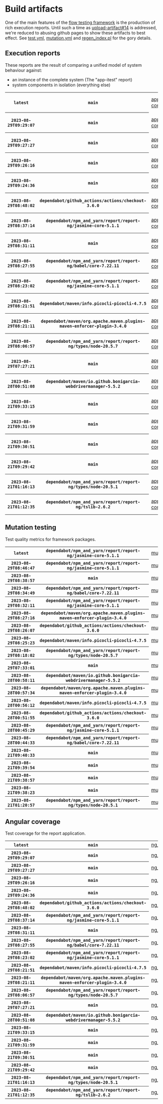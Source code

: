 # Build artifacts

One of the main features of the [flow testing framework](https://github.com/Mastercard/flow) is the production of rich execution reports.
Until such a time as [upload-artifact#14](https://github.com/actions/upload-artifact/issues/14) is addressed, we're reduced to abusing github pages to show these artifacts to best effect.
See [test.yml](https://github.com/Mastercard/flow/blob/main/.github/workflows/test.yml), [mutation.yml](https://github.com/Mastercard/flow/blob/main/.github/workflows/mutation.yml) and [regen_index.pl](https://github.com/Mastercard/flow/blob/pages/regen_index.pl) for the gory details.

## Execution reports

These reports are the result of comparing a unified model of system behaviour against:
 * an instance of the complete system (The "app-itest" report)
 * system components in isolation (everything else)

<!-- start:execution -->
<table>
	<tbody>
		<tr> <th><code>latest</code></th>
			 <th><code>main</code></th>
			<td><a href="execution/latest/example/app-core/target/mctf/latest/index.html">app-core</a></td>
			<td><a href="execution/latest/example/app-histogram/target/mctf/latest/index.html">app-histogram</a></td>
			<td><a href="execution/latest/example/app-itest/target/mctf/latest/index.html">app-itest</a></td>
			<td><a href="execution/latest/example/app-queue/target/mctf/latest/index.html">app-queue</a></td>
			<td><a href="execution/latest/example/app-store/target/mctf/latest/index.html">app-store</a></td>
			<td><a href="execution/latest/example/app-ui/target/mctf/latest/index.html">app-ui</a></td>
			<td><a href="execution/latest/example/app-web-ui/target/mctf/latest/index.html">app-web-ui</a></td>
		</tr>
		<tr> <th><code>2023-08-29T09:29:07</code></th>
			 <th><code>main</code></th>
			<td><a href="execution/1693301347/example/app-core/target/mctf/latest/index.html">app-core</a></td>
			<td><a href="execution/1693301347/example/app-histogram/target/mctf/latest/index.html">app-histogram</a></td>
			<td><a href="execution/1693301347/example/app-itest/target/mctf/latest/index.html">app-itest</a></td>
			<td><a href="execution/1693301347/example/app-queue/target/mctf/latest/index.html">app-queue</a></td>
			<td><a href="execution/1693301347/example/app-store/target/mctf/latest/index.html">app-store</a></td>
			<td><a href="execution/1693301347/example/app-ui/target/mctf/latest/index.html">app-ui</a></td>
			<td><a href="execution/1693301347/example/app-web-ui/target/mctf/latest/index.html">app-web-ui</a></td>
		</tr>
		<tr> <th><code>2023-08-29T09:27:27</code></th>
			 <th><code>main</code></th>
			<td><a href="execution/1693301247/example/app-core/target/mctf/latest/index.html">app-core</a></td>
			<td><a href="execution/1693301247/example/app-histogram/target/mctf/latest/index.html">app-histogram</a></td>
			<td><a href="execution/1693301247/example/app-itest/target/mctf/latest/index.html">app-itest</a></td>
			<td><a href="execution/1693301247/example/app-queue/target/mctf/latest/index.html">app-queue</a></td>
			<td><a href="execution/1693301247/example/app-store/target/mctf/latest/index.html">app-store</a></td>
			<td><a href="execution/1693301247/example/app-ui/target/mctf/latest/index.html">app-ui</a></td>
			<td><a href="execution/1693301247/example/app-web-ui/target/mctf/latest/index.html">app-web-ui</a></td>
		</tr>
		<tr> <th><code>2023-08-29T09:26:16</code></th>
			 <th><code>main</code></th>
			<td><a href="execution/1693301176/example/app-core/target/mctf/latest/index.html">app-core</a></td>
			<td><a href="execution/1693301176/example/app-histogram/target/mctf/latest/index.html">app-histogram</a></td>
			<td><a href="execution/1693301176/example/app-itest/target/mctf/latest/index.html">app-itest</a></td>
			<td><a href="execution/1693301176/example/app-queue/target/mctf/latest/index.html">app-queue</a></td>
			<td><a href="execution/1693301176/example/app-store/target/mctf/latest/index.html">app-store</a></td>
			<td><a href="execution/1693301176/example/app-ui/target/mctf/latest/index.html">app-ui</a></td>
			<td><a href="execution/1693301176/example/app-web-ui/target/mctf/latest/index.html">app-web-ui</a></td>
		</tr>
		<tr> <th><code>2023-08-29T09:24:36</code></th>
			 <th><code>main</code></th>
			<td><a href="execution/1693301076/example/app-core/target/mctf/latest/index.html">app-core</a></td>
			<td><a href="execution/1693301076/example/app-histogram/target/mctf/latest/index.html">app-histogram</a></td>
			<td><a href="execution/1693301076/example/app-itest/target/mctf/latest/index.html">app-itest</a></td>
			<td><a href="execution/1693301076/example/app-queue/target/mctf/latest/index.html">app-queue</a></td>
			<td><a href="execution/1693301076/example/app-store/target/mctf/latest/index.html">app-store</a></td>
			<td><a href="execution/1693301076/example/app-ui/target/mctf/latest/index.html">app-ui</a></td>
			<td><a href="execution/1693301076/example/app-web-ui/target/mctf/latest/index.html">app-web-ui</a></td>
		</tr>
		<tr> <th><code>2023-08-29T08:48:02</code></th>
			 <th><code>dependabot/github_actions/actions/checkout-3.6.0</code></th>
			<td><a href="execution/1693298882/example/app-core/target/mctf/latest/index.html">app-core</a></td>
			<td><a href="execution/1693298882/example/app-histogram/target/mctf/latest/index.html">app-histogram</a></td>
			<td><a href="execution/1693298882/example/app-itest/target/mctf/latest/index.html">app-itest</a></td>
			<td><a href="execution/1693298882/example/app-queue/target/mctf/latest/index.html">app-queue</a></td>
			<td><a href="execution/1693298882/example/app-store/target/mctf/latest/index.html">app-store</a></td>
			<td><a href="execution/1693298882/example/app-ui/target/mctf/latest/index.html">app-ui</a></td>
			<td><a href="execution/1693298882/example/app-web-ui/target/mctf/latest/index.html">app-web-ui</a></td>
		</tr>
		<tr> <th><code>2023-08-29T08:37:14</code></th>
			 <th><code>dependabot/npm_and_yarn/report/report-ng/jasmine-core-5.1.1</code></th>
			<td><a href="execution/1693298234/example/app-core/target/mctf/latest/index.html">app-core</a></td>
			<td><a href="execution/1693298234/example/app-histogram/target/mctf/latest/index.html">app-histogram</a></td>
			<td><a href="execution/1693298234/example/app-itest/target/mctf/latest/index.html">app-itest</a></td>
			<td><a href="execution/1693298234/example/app-queue/target/mctf/latest/index.html">app-queue</a></td>
			<td><a href="execution/1693298234/example/app-store/target/mctf/latest/index.html">app-store</a></td>
			<td><a href="execution/1693298234/example/app-ui/target/mctf/latest/index.html">app-ui</a></td>
			<td><a href="execution/1693298234/example/app-web-ui/target/mctf/latest/index.html">app-web-ui</a></td>
		</tr>
		<tr> <th><code>2023-08-29T08:31:11</code></th>
			 <th><code>main</code></th>
			<td><a href="execution/1693297871/example/app-core/target/mctf/latest/index.html">app-core</a></td>
			<td><a href="execution/1693297871/example/app-histogram/target/mctf/latest/index.html">app-histogram</a></td>
			<td><a href="execution/1693297871/example/app-itest/target/mctf/latest/index.html">app-itest</a></td>
			<td><a href="execution/1693297871/example/app-queue/target/mctf/latest/index.html">app-queue</a></td>
			<td><a href="execution/1693297871/example/app-store/target/mctf/latest/index.html">app-store</a></td>
			<td><a href="execution/1693297871/example/app-ui/target/mctf/latest/index.html">app-ui</a></td>
			<td><a href="execution/1693297871/example/app-web-ui/target/mctf/latest/index.html">app-web-ui</a></td>
		</tr>
		<tr> <th><code>2023-08-29T08:27:55</code></th>
			 <th><code>dependabot/npm_and_yarn/report/report-ng/babel/core-7.22.11</code></th>
			<td><a href="execution/1693297675/example/app-core/target/mctf/latest/index.html">app-core</a></td>
			<td><a href="execution/1693297675/example/app-histogram/target/mctf/latest/index.html">app-histogram</a></td>
			<td><a href="execution/1693297675/example/app-itest/target/mctf/latest/index.html">app-itest</a></td>
			<td><a href="execution/1693297675/example/app-queue/target/mctf/latest/index.html">app-queue</a></td>
			<td><a href="execution/1693297675/example/app-store/target/mctf/latest/index.html">app-store</a></td>
			<td><a href="execution/1693297675/example/app-ui/target/mctf/latest/index.html">app-ui</a></td>
			<td><a href="execution/1693297675/example/app-web-ui/target/mctf/latest/index.html">app-web-ui</a></td>
		</tr>
		<tr> <th><code>2023-08-29T08:23:02</code></th>
			 <th><code>dependabot/npm_and_yarn/report/report-ng/jasmine-core-5.1.1</code></th>
			<td><a href="execution/1693297382/example/app-core/target/mctf/latest/index.html">app-core</a></td>
			<td><a href="execution/1693297382/example/app-histogram/target/mctf/latest/index.html">app-histogram</a></td>
			<td><a href="execution/1693297382/example/app-itest/target/mctf/latest/index.html">app-itest</a></td>
			<td><a href="execution/1693297382/example/app-queue/target/mctf/latest/index.html">app-queue</a></td>
			<td><a href="execution/1693297382/example/app-store/target/mctf/latest/index.html">app-store</a></td>
			<td><a href="execution/1693297382/example/app-ui/target/mctf/latest/index.html">app-ui</a></td>
			<td><a href="execution/1693297382/example/app-web-ui/target/mctf/latest/index.html">app-web-ui</a></td>
		</tr>
		<tr> <th><code>2023-08-29T08:21:51</code></th>
			 <th><code>dependabot/maven/info.picocli-picocli-4.7.5</code></th>
			<td><a href="execution/1693297311/example/app-core/target/mctf/latest/index.html">app-core</a></td>
			<td><a href="execution/1693297311/example/app-histogram/target/mctf/latest/index.html">app-histogram</a></td>
			<td><a href="execution/1693297311/example/app-itest/target/mctf/latest/index.html">app-itest</a></td>
			<td><a href="execution/1693297311/example/app-queue/target/mctf/latest/index.html">app-queue</a></td>
			<td><a href="execution/1693297311/example/app-store/target/mctf/latest/index.html">app-store</a></td>
			<td><a href="execution/1693297311/example/app-ui/target/mctf/latest/index.html">app-ui</a></td>
			<td><a href="execution/1693297311/example/app-web-ui/target/mctf/latest/index.html">app-web-ui</a></td>
		</tr>
		<tr> <th><code>2023-08-29T08:21:11</code></th>
			 <th><code>dependabot/maven/org.apache.maven.plugins-maven-enforcer-plugin-3.4.0</code></th>
			<td><a href="execution/1693297271/example/app-core/target/mctf/latest/index.html">app-core</a></td>
			<td><a href="execution/1693297271/example/app-histogram/target/mctf/latest/index.html">app-histogram</a></td>
			<td><a href="execution/1693297271/example/app-itest/target/mctf/latest/index.html">app-itest</a></td>
			<td><a href="execution/1693297271/example/app-queue/target/mctf/latest/index.html">app-queue</a></td>
			<td><a href="execution/1693297271/example/app-store/target/mctf/latest/index.html">app-store</a></td>
			<td><a href="execution/1693297271/example/app-ui/target/mctf/latest/index.html">app-ui</a></td>
			<td><a href="execution/1693297271/example/app-web-ui/target/mctf/latest/index.html">app-web-ui</a></td>
		</tr>
		<tr> <th><code>2023-08-29T08:06:57</code></th>
			 <th><code>dependabot/npm_and_yarn/report/report-ng/types/node-20.5.7</code></th>
			<td><a href="execution/1693296417/example/app-core/target/mctf/latest/index.html">app-core</a></td>
			<td><a href="execution/1693296417/example/app-histogram/target/mctf/latest/index.html">app-histogram</a></td>
			<td><a href="execution/1693296417/example/app-itest/target/mctf/latest/index.html">app-itest</a></td>
			<td><a href="execution/1693296417/example/app-queue/target/mctf/latest/index.html">app-queue</a></td>
			<td><a href="execution/1693296417/example/app-store/target/mctf/latest/index.html">app-store</a></td>
			<td><a href="execution/1693296417/example/app-ui/target/mctf/latest/index.html">app-ui</a></td>
			<td><a href="execution/1693296417/example/app-web-ui/target/mctf/latest/index.html">app-web-ui</a></td>
		</tr>
		<tr> <th><code>2023-08-29T07:27:21</code></th>
			 <th><code>main</code></th>
			<td><a href="execution/1693294041/example/app-core/target/mctf/latest/index.html">app-core</a></td>
			<td><a href="execution/1693294041/example/app-histogram/target/mctf/latest/index.html">app-histogram</a></td>
			<td><a href="execution/1693294041/example/app-itest/target/mctf/latest/index.html">app-itest</a></td>
			<td><a href="execution/1693294041/example/app-queue/target/mctf/latest/index.html">app-queue</a></td>
			<td><a href="execution/1693294041/example/app-store/target/mctf/latest/index.html">app-store</a></td>
			<td><a href="execution/1693294041/example/app-ui/target/mctf/latest/index.html">app-ui</a></td>
			<td><a href="execution/1693294041/example/app-web-ui/target/mctf/latest/index.html">app-web-ui</a></td>
		</tr>
		<tr> <th><code>2023-08-28T00:51:08</code></th>
			 <th><code>dependabot/maven/io.github.bonigarcia-webdrivermanager-5.5.2</code></th>
			<td><a href="execution/1693183868/example/app-core/target/mctf/latest/index.html">app-core</a></td>
			<td><a href="execution/1693183868/example/app-histogram/target/mctf/latest/index.html">app-histogram</a></td>
			<td><a href="execution/1693183868/example/app-itest/target/mctf/latest/index.html">app-itest</a></td>
			<td><a href="execution/1693183868/example/app-queue/target/mctf/latest/index.html">app-queue</a></td>
			<td><a href="execution/1693183868/example/app-store/target/mctf/latest/index.html">app-store</a></td>
			<td><a href="execution/1693183868/example/app-ui/target/mctf/latest/index.html">app-ui</a></td>
			<td><a href="execution/1693183868/example/app-web-ui/target/mctf/latest/index.html">app-web-ui</a></td>
		</tr>
		<tr> <th><code>2023-08-21T09:33:15</code></th>
			 <th><code>main</code></th>
			<td><a href="execution/1692610395/example/app-core/target/mctf/latest/index.html">app-core</a></td>
			<td><a href="execution/1692610395/example/app-histogram/target/mctf/latest/index.html">app-histogram</a></td>
			<td><a href="execution/1692610395/example/app-itest/target/mctf/latest/index.html">app-itest</a></td>
			<td><a href="execution/1692610395/example/app-queue/target/mctf/latest/index.html">app-queue</a></td>
			<td><a href="execution/1692610395/example/app-store/target/mctf/latest/index.html">app-store</a></td>
			<td><a href="execution/1692610395/example/app-ui/target/mctf/latest/index.html">app-ui</a></td>
			<td><a href="execution/1692610395/example/app-web-ui/target/mctf/latest/index.html">app-web-ui</a></td>
		</tr>
		<tr> <th><code>2023-08-21T09:31:59</code></th>
			 <th><code>main</code></th>
			<td><a href="execution/1692610319/example/app-core/target/mctf/latest/index.html">app-core</a></td>
			<td><a href="execution/1692610319/example/app-histogram/target/mctf/latest/index.html">app-histogram</a></td>
			<td><a href="execution/1692610319/example/app-itest/target/mctf/latest/index.html">app-itest</a></td>
			<td><a href="execution/1692610319/example/app-queue/target/mctf/latest/index.html">app-queue</a></td>
			<td><a href="execution/1692610319/example/app-store/target/mctf/latest/index.html">app-store</a></td>
			<td><a href="execution/1692610319/example/app-ui/target/mctf/latest/index.html">app-ui</a></td>
			<td><a href="execution/1692610319/example/app-web-ui/target/mctf/latest/index.html">app-web-ui</a></td>
		</tr>
		<tr> <th><code>2023-08-21T09:30:51</code></th>
			 <th><code>main</code></th>
			<td><a href="execution/1692610251/example/app-core/target/mctf/latest/index.html">app-core</a></td>
			<td><a href="execution/1692610251/example/app-histogram/target/mctf/latest/index.html">app-histogram</a></td>
			<td><a href="execution/1692610251/example/app-itest/target/mctf/latest/index.html">app-itest</a></td>
			<td><a href="execution/1692610251/example/app-queue/target/mctf/latest/index.html">app-queue</a></td>
			<td><a href="execution/1692610251/example/app-store/target/mctf/latest/index.html">app-store</a></td>
			<td><a href="execution/1692610251/example/app-ui/target/mctf/latest/index.html">app-ui</a></td>
			<td><a href="execution/1692610251/example/app-web-ui/target/mctf/latest/index.html">app-web-ui</a></td>
		</tr>
		<tr> <th><code>2023-08-21T09:29:42</code></th>
			 <th><code>main</code></th>
			<td><a href="execution/1692610182/example/app-core/target/mctf/latest/index.html">app-core</a></td>
			<td><a href="execution/1692610182/example/app-histogram/target/mctf/latest/index.html">app-histogram</a></td>
			<td><a href="execution/1692610182/example/app-itest/target/mctf/latest/index.html">app-itest</a></td>
			<td><a href="execution/1692610182/example/app-queue/target/mctf/latest/index.html">app-queue</a></td>
			<td><a href="execution/1692610182/example/app-store/target/mctf/latest/index.html">app-store</a></td>
			<td><a href="execution/1692610182/example/app-ui/target/mctf/latest/index.html">app-ui</a></td>
			<td><a href="execution/1692610182/example/app-web-ui/target/mctf/latest/index.html">app-web-ui</a></td>
		</tr>
		<tr> <th><code>2023-08-21T01:16:13</code></th>
			 <th><code>dependabot/npm_and_yarn/report/report-ng/types/node-20.5.1</code></th>
			<td><a href="execution/1692580573/example/app-core/target/mctf/latest/index.html">app-core</a></td>
			<td><a href="execution/1692580573/example/app-histogram/target/mctf/latest/index.html">app-histogram</a></td>
			<td><a href="execution/1692580573/example/app-itest/target/mctf/latest/index.html">app-itest</a></td>
			<td><a href="execution/1692580573/example/app-queue/target/mctf/latest/index.html">app-queue</a></td>
			<td><a href="execution/1692580573/example/app-store/target/mctf/latest/index.html">app-store</a></td>
			<td><a href="execution/1692580573/example/app-ui/target/mctf/latest/index.html">app-ui</a></td>
			<td><a href="execution/1692580573/example/app-web-ui/target/mctf/latest/index.html">app-web-ui</a></td>
		</tr>
		<tr> <th><code>2023-08-21T01:12:35</code></th>
			 <th><code>dependabot/npm_and_yarn/report/report-ng/tslib-2.6.2</code></th>
			<td><a href="execution/1692580355/example/app-core/target/mctf/latest/index.html">app-core</a></td>
			<td><a href="execution/1692580355/example/app-histogram/target/mctf/latest/index.html">app-histogram</a></td>
			<td><a href="execution/1692580355/example/app-itest/target/mctf/latest/index.html">app-itest</a></td>
			<td><a href="execution/1692580355/example/app-queue/target/mctf/latest/index.html">app-queue</a></td>
			<td><a href="execution/1692580355/example/app-store/target/mctf/latest/index.html">app-store</a></td>
			<td><a href="execution/1692580355/example/app-ui/target/mctf/latest/index.html">app-ui</a></td>
			<td><a href="execution/1692580355/example/app-web-ui/target/mctf/latest/index.html">app-web-ui</a></td>
		</tr>
	</tbody>
</table>
<!-- end:execution -->

## Mutation testing

Test quality metrics for framework packages.

<!-- start:mutation -->
<table>
	<tbody>
		<tr> <th><code>latest</code></th>
			 <th><code>dependabot/npm_and_yarn/report/report-ng/jasmine-core-5.1.1</code></th>
			<td><a href="mutation/latest/mutation_report/index.html">mutation</a></td>
		</tr>
		<tr> <th><code>2023-08-29T08:46:47</code></th>
			 <th><code>dependabot/npm_and_yarn/report/report-ng/jasmine-core-5.1.1</code></th>
			<td><a href="mutation/1693298807/mutation_report/index.html">mutation</a></td>
		</tr>
		<tr> <th><code>2023-08-29T08:38:57</code></th>
			 <th><code>main</code></th>
			<td><a href="mutation/1693298337/mutation_report/index.html">mutation</a></td>
		</tr>
		<tr> <th><code>2023-08-29T08:34:49</code></th>
			 <th><code>dependabot/npm_and_yarn/report/report-ng/babel/core-7.22.11</code></th>
			<td><a href="mutation/1693298089/mutation_report/index.html">mutation</a></td>
		</tr>
		<tr> <th><code>2023-08-29T08:32:11</code></th>
			 <th><code>dependabot/npm_and_yarn/report/report-ng/jasmine-core-5.1.1</code></th>
			<td><a href="mutation/1693297931/mutation_report/index.html">mutation</a></td>
		</tr>
		<tr> <th><code>2023-08-29T08:27:16</code></th>
			 <th><code>dependabot/maven/org.apache.maven.plugins-maven-enforcer-plugin-3.4.0</code></th>
			<td><a href="mutation/1693297636/mutation_report/index.html">mutation</a></td>
		</tr>
		<tr> <th><code>2023-08-29T08:26:07</code></th>
			 <th><code>dependabot/github_actions/actions/checkout-3.6.0</code></th>
			<td><a href="mutation/1693297567/mutation_report/index.html">mutation</a></td>
		</tr>
		<tr> <th><code>2023-08-29T08:25:23</code></th>
			 <th><code>dependabot/maven/info.picocli-picocli-4.7.5</code></th>
			<td><a href="mutation/1693297523/mutation_report/index.html">mutation</a></td>
		</tr>
		<tr> <th><code>2023-08-29T08:18:02</code></th>
			 <th><code>dependabot/npm_and_yarn/report/report-ng/types/node-20.5.7</code></th>
			<td><a href="mutation/1693297082/mutation_report/index.html">mutation</a></td>
		</tr>
		<tr> <th><code>2023-08-29T07:33:01</code></th>
			 <th><code>main</code></th>
			<td><a href="mutation/1693294381/mutation_report/index.html">mutation</a></td>
		</tr>
		<tr> <th><code>2023-08-28T00:58:11</code></th>
			 <th><code>dependabot/maven/io.github.bonigarcia-webdrivermanager-5.5.2</code></th>
			<td><a href="mutation/1693184291/mutation_report/index.html">mutation</a></td>
		</tr>
		<tr> <th><code>2023-08-28T00:57:34</code></th>
			 <th><code>dependabot/maven/org.apache.maven.plugins-maven-enforcer-plugin-3.4.0</code></th>
			<td><a href="mutation/1693184254/mutation_report/index.html">mutation</a></td>
		</tr>
		<tr> <th><code>2023-08-28T00:56:12</code></th>
			 <th><code>dependabot/maven/info.picocli-picocli-4.7.5</code></th>
			<td><a href="mutation/1693184172/mutation_report/index.html">mutation</a></td>
		</tr>
		<tr> <th><code>2023-08-28T00:51:55</code></th>
			 <th><code>dependabot/github_actions/actions/checkout-3.6.0</code></th>
			<td><a href="mutation/1693183915/mutation_report/index.html">mutation</a></td>
		</tr>
		<tr> <th><code>2023-08-28T00:45:29</code></th>
			 <th><code>dependabot/npm_and_yarn/report/report-ng/jasmine-core-5.1.1</code></th>
			<td><a href="mutation/1693183529/mutation_report/index.html">mutation</a></td>
		</tr>
		<tr> <th><code>2023-08-28T00:44:33</code></th>
			 <th><code>dependabot/npm_and_yarn/report/report-ng/babel/core-7.22.11</code></th>
			<td><a href="mutation/1693183473/mutation_report/index.html">mutation</a></td>
		</tr>
		<tr> <th><code>2023-08-21T09:40:33</code></th>
			 <th><code>main</code></th>
			<td><a href="mutation/1692610833/mutation_report/index.html">mutation</a></td>
		</tr>
		<tr> <th><code>2023-08-21T09:39:54</code></th>
			 <th><code>main</code></th>
			<td><a href="mutation/1692610794/mutation_report/index.html">mutation</a></td>
		</tr>
		<tr> <th><code>2023-08-21T09:38:57</code></th>
			 <th><code>main</code></th>
			<td><a href="mutation/1692610737/mutation_report/index.html">mutation</a></td>
		</tr>
		<tr> <th><code>2023-08-21T09:38:23</code></th>
			 <th><code>main</code></th>
			<td><a href="mutation/1692610703/mutation_report/index.html">mutation</a></td>
		</tr>
		<tr> <th><code>2023-08-21T01:20:57</code></th>
			 <th><code>dependabot/npm_and_yarn/report/report-ng/types/node-20.5.1</code></th>
			<td><a href="mutation/1692580857/mutation_report/index.html">mutation</a></td>
		</tr>
	</tbody>
</table>
<!-- end:mutation -->

## Angular coverage

Test coverage for the report application.

<!-- start:ng_coverage -->
<table>
	<tbody>
		<tr> <th><code>latest</code></th>
			 <th><code>main</code></th>
			<td><a href="ng_coverage/latest/report/index.html">ng_coverage</a></td>
		</tr>
		<tr> <th><code>2023-08-29T09:29:07</code></th>
			 <th><code>main</code></th>
			<td><a href="ng_coverage/1693301347/report/index.html">ng_coverage</a></td>
		</tr>
		<tr> <th><code>2023-08-29T09:27:27</code></th>
			 <th><code>main</code></th>
			<td><a href="ng_coverage/1693301247/report/index.html">ng_coverage</a></td>
		</tr>
		<tr> <th><code>2023-08-29T09:26:16</code></th>
			 <th><code>main</code></th>
			<td><a href="ng_coverage/1693301176/report/index.html">ng_coverage</a></td>
		</tr>
		<tr> <th><code>2023-08-29T09:24:36</code></th>
			 <th><code>main</code></th>
			<td><a href="ng_coverage/1693301076/report/index.html">ng_coverage</a></td>
		</tr>
		<tr> <th><code>2023-08-29T08:48:02</code></th>
			 <th><code>dependabot/github_actions/actions/checkout-3.6.0</code></th>
			<td><a href="ng_coverage/1693298882/report/index.html">ng_coverage</a></td>
		</tr>
		<tr> <th><code>2023-08-29T08:37:14</code></th>
			 <th><code>dependabot/npm_and_yarn/report/report-ng/jasmine-core-5.1.1</code></th>
			<td><a href="ng_coverage/1693298234/report/index.html">ng_coverage</a></td>
		</tr>
		<tr> <th><code>2023-08-29T08:31:11</code></th>
			 <th><code>main</code></th>
			<td><a href="ng_coverage/1693297871/report/index.html">ng_coverage</a></td>
		</tr>
		<tr> <th><code>2023-08-29T08:27:55</code></th>
			 <th><code>dependabot/npm_and_yarn/report/report-ng/babel/core-7.22.11</code></th>
			<td><a href="ng_coverage/1693297675/report/index.html">ng_coverage</a></td>
		</tr>
		<tr> <th><code>2023-08-29T08:23:02</code></th>
			 <th><code>dependabot/npm_and_yarn/report/report-ng/jasmine-core-5.1.1</code></th>
			<td><a href="ng_coverage/1693297382/report/index.html">ng_coverage</a></td>
		</tr>
		<tr> <th><code>2023-08-29T08:21:51</code></th>
			 <th><code>dependabot/maven/info.picocli-picocli-4.7.5</code></th>
			<td><a href="ng_coverage/1693297311/report/index.html">ng_coverage</a></td>
		</tr>
		<tr> <th><code>2023-08-29T08:21:11</code></th>
			 <th><code>dependabot/maven/org.apache.maven.plugins-maven-enforcer-plugin-3.4.0</code></th>
			<td><a href="ng_coverage/1693297271/report/index.html">ng_coverage</a></td>
		</tr>
		<tr> <th><code>2023-08-29T08:06:57</code></th>
			 <th><code>dependabot/npm_and_yarn/report/report-ng/types/node-20.5.7</code></th>
			<td><a href="ng_coverage/1693296417/report/index.html">ng_coverage</a></td>
		</tr>
		<tr> <th><code>2023-08-29T07:27:21</code></th>
			 <th><code>main</code></th>
			<td><a href="ng_coverage/1693294041/report/index.html">ng_coverage</a></td>
		</tr>
		<tr> <th><code>2023-08-28T00:51:08</code></th>
			 <th><code>dependabot/maven/io.github.bonigarcia-webdrivermanager-5.5.2</code></th>
			<td><a href="ng_coverage/1693183868/report/index.html">ng_coverage</a></td>
		</tr>
		<tr> <th><code>2023-08-21T09:33:15</code></th>
			 <th><code>main</code></th>
			<td><a href="ng_coverage/1692610395/report/index.html">ng_coverage</a></td>
		</tr>
		<tr> <th><code>2023-08-21T09:31:59</code></th>
			 <th><code>main</code></th>
			<td><a href="ng_coverage/1692610319/report/index.html">ng_coverage</a></td>
		</tr>
		<tr> <th><code>2023-08-21T09:30:51</code></th>
			 <th><code>main</code></th>
			<td><a href="ng_coverage/1692610251/report/index.html">ng_coverage</a></td>
		</tr>
		<tr> <th><code>2023-08-21T09:29:42</code></th>
			 <th><code>main</code></th>
			<td><a href="ng_coverage/1692610182/report/index.html">ng_coverage</a></td>
		</tr>
		<tr> <th><code>2023-08-21T01:16:13</code></th>
			 <th><code>dependabot/npm_and_yarn/report/report-ng/types/node-20.5.1</code></th>
			<td><a href="ng_coverage/1692580573/report/index.html">ng_coverage</a></td>
		</tr>
		<tr> <th><code>2023-08-21T01:12:35</code></th>
			 <th><code>dependabot/npm_and_yarn/report/report-ng/tslib-2.6.2</code></th>
			<td><a href="ng_coverage/1692580355/report/index.html">ng_coverage</a></td>
		</tr>
	</tbody>
</table>
<!-- end:ng_coverage -->